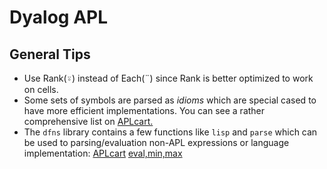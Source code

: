 # Dyalog APL

## General Tips
 - Use Rank(⍤) instead of Each(¨) since Rank is better optimized to work on cells.
 - Some sets of symbols are parsed as *idioms* which are special cased to have more efficient implementations. You can see a rather comprehensive list on [APLcart.](https://aplcart.info/?q=idiom#)
 - The `dfns` library contains a few functions like `lisp` and `parse` which can be used to parsing/evaluation non-APL expressions or language implementation: [APLcart](https://aplcart.info/?q=expr%20parser) [eval,min,max](https://dfns.dyalog.com/)
